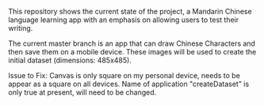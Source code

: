 This repository shows the current state of the project, a Mandarin Chinese language learning app with an emphasis on allowing users to test their writing.

The current master branch is an app that can draw Chinese Characters and then save them on a mobile device. These images will be used to create the initial dataset (dimensions: 485x485). 

Issue to Fix: Canvas is only square on my personal device, needs to be appear as a square on all devices. Name of application "createDataset" is only true at present, will need to be changed.
